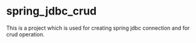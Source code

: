 # spring_jdbc_crud
This is a project which is used for creating spring jdbc connection and for crud operation.
